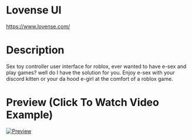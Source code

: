 # Lovense UI
https://www.lovense.com/

# Description 
Sex toy controller user interface for roblox, ever wanted to have e-sex and play games? well do I have the solution for you. Enjoy e-sex with your discord kitten or your da hood e-girl at the comfort of a roblox game.

# Preview (Click To Watch Video Example)
[![Preview](https://i.imgur.com/kKKM8Sp.png)](https://streamable.com/u0nod9)


